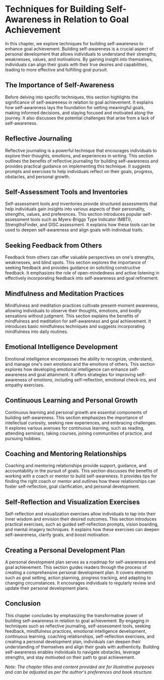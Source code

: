 Techniques for Building Self-Awareness in Relation to Goal Achievement
=================================================================================

In this chapter, we explore techniques for building self-awareness to enhance goal achievement. Building self-awareness is a crucial aspect of personal development that allows individuals to understand their strengths, weaknesses, values, and motivations. By gaining insight into themselves, individuals can align their goals with their true desires and capabilities, leading to more effective and fulfilling goal pursuit.

The Importance of Self-Awareness
--------------------------------

Before delving into specific techniques, this section highlights the significance of self-awareness in relation to goal achievement. It explains how self-awareness lays the foundation for setting meaningful goals, making informed decisions, and staying focused and motivated along the journey. It also discusses the potential challenges that arise from a lack of self-awareness.

Reflective Journaling
---------------------

Reflective journaling is a powerful technique that encourages individuals to explore their thoughts, emotions, and experiences in writing. This section outlines the benefits of reflective journaling for building self-awareness and provides practical guidance on implementing this technique. It suggests prompts and exercises to help individuals reflect on their goals, progress, obstacles, and personal growth.

Self-Assessment Tools and Inventories
-------------------------------------

Self-assessment tools and inventories provide structured assessments that help individuals gain insights into various aspects of their personality, strengths, values, and preferences. This section introduces popular self-assessment tools such as Myers-Briggs Type Indicator (MBTI), StrengthsFinder, and DISC assessment. It explains how these tools can be used to deepen self-awareness and align goals with individual traits.

Seeking Feedback from Others
----------------------------

Feedback from others can offer valuable perspectives on one's strengths, weaknesses, and blind spots. This section explores the importance of seeking feedback and provides guidance on soliciting constructive feedback. It emphasizes the role of open-mindedness and active listening in effectively incorporating feedback into self-awareness and goal refinement.

Mindfulness and Meditation Practices
------------------------------------

Mindfulness and meditation practices cultivate present-moment awareness, allowing individuals to observe their thoughts, emotions, and bodily sensations without judgment. This section explains the benefits of mindfulness and meditation for self-awareness and goal achievement. It introduces basic mindfulness techniques and suggests incorporating mindfulness into daily routines.

Emotional Intelligence Development
----------------------------------

Emotional intelligence encompasses the ability to recognize, understand, and manage one's own emotions and the emotions of others. This section explores how developing emotional intelligence can enhance self-awareness and goal attainment. It offers strategies for improving self-awareness of emotions, including self-reflection, emotional check-ins, and empathy exercises.

Continuous Learning and Personal Growth
---------------------------------------

Continuous learning and personal growth are essential components of building self-awareness. This section emphasizes the importance of intellectual curiosity, seeking new experiences, and embracing challenges. It explores various avenues for continuous learning, such as reading, attending seminars, taking courses, joining communities of practice, and pursuing hobbies.

Coaching and Mentoring Relationships
------------------------------------

Coaching and mentoring relationships provide support, guidance, and accountability in the pursuit of goals. This section discusses the benefits of working with a coach or mentor to build self-awareness. It provides tips for finding the right coach or mentor and outlines how these relationships can foster self-reflection, goal clarification, and personal development.

Self-Reflection and Visualization Exercises
-------------------------------------------

Self-reflection and visualization exercises allow individuals to tap into their inner wisdom and envision their desired outcomes. This section introduces practical exercises, such as guided self-reflection prompts, vision boarding, and mental imagery techniques. It explains how these exercises can deepen self-awareness, clarify goals, and boost motivation.

Creating a Personal Development Plan
------------------------------------

A personal development plan serves as a roadmap for self-awareness and goal achievement. This section guides readers through the process of creating a comprehensive personal development plan. It covers elements such as goal setting, action planning, progress tracking, and adapting to changing circumstances. It encourages individuals to regularly review and update their personal development plans.

Conclusion
----------

This chapter concludes by emphasizing the transformative power of building self-awareness in relation to goal achievement. By engaging in techniques such as reflective journaling, self-assessment tools, seeking feedback, mindfulness practices, emotional intelligence development, continuous learning, coaching relationships, self-reflection exercises, and creating a personal development plan, individuals can deepen their understanding of themselves and align their goals with authenticity. Building self-awareness enables individuals to navigate obstacles, leverage strengths, and stay motivated on their path to goal achievement.

*Note: The chapter titles and content provided are for illustrative purposes and can be adjusted as per the author's preferences and book structure.*
